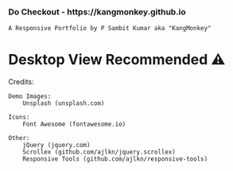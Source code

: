  

<h3> Do Checkout - https://kangmonkey.github.io </h3>

```
A Responsive Portfolio by P Sambit Kumar aka "KangMonkey"
```

# Desktop View Recommended ⚠️

Credits:

	Demo Images:
		Unsplash (unsplash.com)

	Icons:
		Font Awesome (fontawesome.io)

	Other:
		jQuery (jquery.com)
		Scrollex (github.com/ajlkn/jquery.scrollex)
		Responsive Tools (github.com/ajlkn/responsive-tools)
